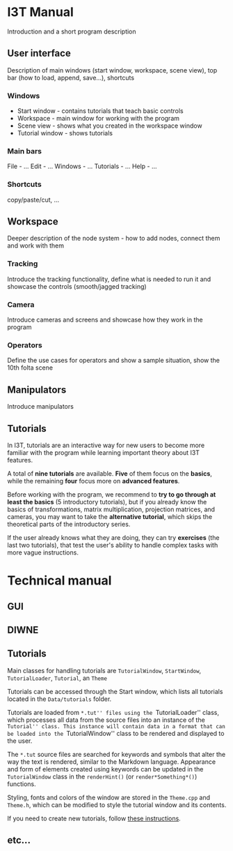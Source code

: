 # I3T Manual

Introduction and a short program description

## User interface

Description of main windows (start window, workspace, scene view), top bar (how to load, append, save...), shortcuts

### Windows
- Start window - contains tutorials that teach basic controls
- Workspace - main window for working with the program
- Scene view - shows what you created in the workspace window
- Tutorial window - shows tutorials

### Main bars
File - ...
Edit - ...
Windows - ...
Tutorials - ...
Help - ...

### Shortcuts
copy/paste/cut, ...

## Workspace

Deeper description of the node system - how to add nodes, connect them and work with them

### Tracking

Introduce the tracking functionality, define what is needed to run it and showcase the controls (smooth/jagged tracking)

### Camera

Introduce cameras and screens and showcase how they work in the program

### Operators

Define the use cases for operators and show a sample situation, show the 10th folta scene

## Manipulators

Introduce manipulators

## Tutorials

In I3T, tutorials are an interactive way for new users to become more familiar with the program while learning important theory about I3T features.

A total of **nine tutorials** are available. **Five** of them focus on the **basics**, while the remaining **four** focus more on **advanced features**.

Before working with the program, we recommend to **try to go through at least the basics** (5 introductory tutorials), but if you already know the basics of transformations,
matrix multiplication, projection matrices, and cameras, you may want to take the **alternative tutorial**, which skips the theoretical parts of the introductory series.

If the user already knows what they are doing, they can try **exercises** (the last two tutorials), that test the user's ability to handle complex tasks with more vague instructions.

# Technical manual

## GUI
## DIWNE
## Tutorials

Main classes for handling tutorials are ``TutorialWindow``, ``StartWindow``, ``TutorialLoader``, ``Tutorial``, an ``Theme``

Tutorials can be accessed through the Start window, which lists all tutorials located in the ``Data/tutorials`` folder.

Tutorials are loaded from ``*.tut'' files using the ``TutorialLoader'' class, which processes all data from the source files into an instance of the ``Tutorial'' class. This instance will contain data in a format that can be loaded into the ``TutorialWindow'' class to be rendered and displayed to the user. 

The ``*.tut`` source files are searched for keywords and symbols that alter the way the text is rendered, similar to the Markdown language. Appearance and form of elements created using keywords can be updated in the ``TutorialWindow`` class in the ``renderHint()`` (or ``render*Something*()``) functions. 

Styling, fonts and colors of the window are stored in the ``Theme.cpp`` and ``Theme.h``, which can be modified to style the tutorial window and its contents.

If you need to create new tutorials, follow [these instructions](Docs/Tutorials.md).

## etc...
